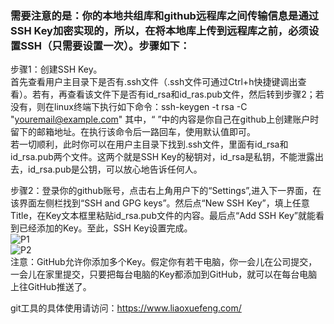 ### 需要注意的是：你的本地共组库和github远程库之间传输信息是通过SSH Key加密实现的，所以，在将本地库上传到远程库之前，必须设置SSH（只需要设置一次）。步骤如下：

步骤1：创建SSH Key。  
     首先查看用户主目录下是否有.ssh文件（.ssh文件可通过Ctrl+h快捷键调出查看）。若有，再查看该文件下是否有id_rsa和id_ras.pub文件，然后转到步骤2；若没有，则在linux终端下执行如下命令：ssh-keygen -t rsa -C "youremail@example.com"  其中，“ ”中的内容是你自己在github上创建账户时留下的邮箱地址。在执行该命令后一路回车，使用默认值即可。  
    若一切顺利，此时你可以在用户主目录下找到.ssh文件，里面有id_rsa和id_rsa.pub两个文件。这两个就是SSH Key的秘钥对，id_rsa是私钥，不能泄露出去，id_rsa.pub是公钥，可以放心地告诉任何人。  
  
步骤2：登录你的github账号，点击右上角用户下的“Settings”,进入下一界面，在该界面左侧栏找到“SSH and GPG keys”。然后点“New SSH Key”，填上任意Title，在Key文本框里粘贴id_rsa.pub文件的内容。最后点“Add SSH Key”就能看到已经添加的Key。至此，SSH Key设置完成。  
![P1](docs/demo_guide/images/P1.png)  
![P2](docs/demo_guide/images/P2.png)  
注意：GitHub允许你添加多个Key。假定你有若干电脑，你一会儿在公司提交，一会儿在家里提交，只要把每台电脑的Key都添加到GitHub，就可以在每台电脑上往GitHub推送了。  
  
git工具的具体使用请访问：https://www.liaoxuefeng.com/

